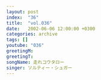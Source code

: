 ```yaml
---
layout: post
index:  "36"
title:  "vol.036"
date:   2002-06-06 12:00:00 +0300
categories: archive
tags: []
youtube: "036"
greetingM: 
greetingT: 
songName: 走れコウタロー
singer: ソルティー・シュガー
---
```

